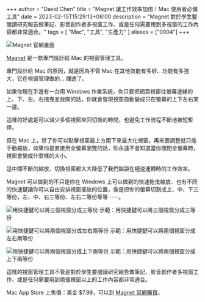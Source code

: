 +++
author = "David Chen"
title = "Magnet 讓工作效率加倍！Mac 使用者必備工具"
date = 2023-02-15T15:29:13+08:00
description = "Magnet 對於學生要閱讀研究報告做筆記、影音創作者多視窗工作、或是任何需要用到多視窗的工作內容都非常適合。"
tags = [
    "Mac",
    "工具",
    "生產力"
]
aliases = ["0004"]
+++

![Magnet 官網畫面](cover.png)

[Magnet](https://magnet.crowdcafe.com/) 是一款專門設計給 Mac 的視窗管理工具。

專門設計給 Mac 的原因，就是因為不管 Mac 在其他效能有多好、功能有多強大，它在視窗管理做的... 爛透了。

如果你現在手邊有一台用 Windows 作業系統，你只要把網頁視窗往螢幕邊緣的上、下、左、右拖曳並放開的話，你就會發現視窗自動變成只在螢幕的上下左右某一邊。

這樣的好處是可以減少多個視窗來回切換的時間，也避免工作流程不斷地被短暫停。

但在 Mac 上，除了你可以點擊視窗最上方兩下來最大化視窗，再來要調整就只能手動縮放，如果你是直接用全螢幕瀏覽的話，你永遠不會知道當你關閉全螢幕時，視窗會變成什麼樣的大小。

這中間不斷的縮放、切換視窗都大大降低了我們腦袋在極速運轉時的工作效率。

Magnet 可以做到的不只是你在 Windows 上可以做到的快速拖曳縮放、也有不同的快速鍵讓你可以自由安排視窗擺放的位置，像是把你的螢幕切割成上、中、下三等份，左、中、右三等份、左右二等份等等⋯⋯。

![用快捷鍵可以將三個視窗分成三等份](1.png)
示範：用快捷鍵可以將三個視窗分成三等份


![用快捷鍵可以將兩個視窗分成左右兩等份](2.png)
示範：用快捷鍵可以將兩個視窗分成左右兩等份


![用快捷鍵可以將兩個視窗分成上下兩等份](3.png)
示範：用快捷鍵可以將兩個視窗分成上下兩等份

這樣的視窗管理工具不管是對於學生要閱讀研究報告做筆記、影音創作者多視窗工作、或是任何需要用到兩個視窗以上的工作內容都非常適合。

Mac App Store 上售價：美金 $7.99，可以到 [Magnet 官網購買](https://magnet.crowdcafe.com/)。